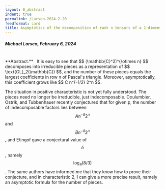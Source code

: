 ```yaml
---
layout: 0_abstract
indent: true
permalink: /Larsen-2024-2-20
feedformat: card
title: Asymptotics of the decomposition of rank n tensors of a 2-dimensional space
---
```


##### Michael Larsen, February 6, 2024
<br>
**Abstract.** &nbsp; It is easy to see that $$ (\mathbb{C}^2)^{\otimes n} $$ decomposes into irreducible pieces as a representation of $$ \text{GL}_2(\mathbb{C}) $$, and the number of these pieces equals the largest coefficients in row n of Pascal's triangle.  Moreover, asymptotically, this coefficient grows like $$ C n^{-1/2} 2^n $$.

The situation in positive characteristic is not yet fully understood.  The pieces need no longer be irreducible, just indecomposable.  Coulumbier, Ostrik, and Tubbenhauer recently conjectured that for given p, the number of indecomposable factors lies between $$ A n^{-\delta} 2^n $$ and $$ B n^{-\delta} 2^n $$, and Etingof gave a conjectural value of $$ \delta $$, namely $$ \log_4 (8/3) $$.  The same authors have informed me that they know how to prove their conjecture, and in characteristic 2, I can give a more precise result, namely an asymptotic formula for the number of pieces.
